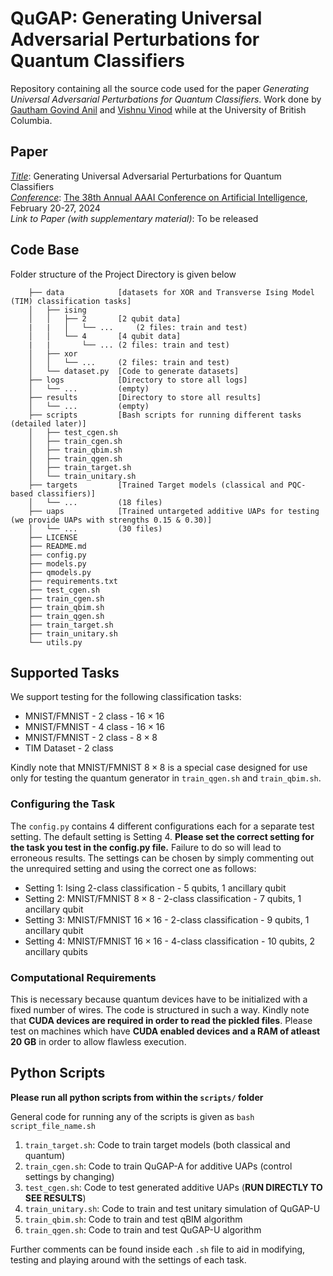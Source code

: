 # QuGAP: Generating Universal Adversarial Perturbations for Quantum Classifiers

Repository containing all the source code used for the paper *Generating Universal Adversarial Perturbations for Quantum Classifiers*. Work done by [Gautham Govind Anil](https://github.com/blaze010) and [Vishnu Vinod](https://github.com/vishnuvind) while at the University of British Columbia.

## Paper
*<u>Title</u>*: Generating Universal Adversarial Perturbations for Quantum Classifiers\
*<u>Conference</u>*: [The 38th Annual AAAI Conference on Artificial Intelligence](https://aaai.org/aaai-conference/), February 20-27, 2024\
*Link to Paper (with supplementary material)*: To be released

## Code Base
Folder structure of the Project Directory is given below
```
    ├── data            [datasets for XOR and Transverse Ising Model (TIM) classification tasks]
    │   ├── ising
    │   │   ├── 2       [2 qubit data]
    |   |   │   └── ...     (2 files: train and test)
    │   │   └── 4       [4 qubit data]
    |   |       └── ... (2 files: train and test)
    │   ├── xor
    │   │   └── ...     (2 files: train and test)
    │   └── dataset.py  [Code to generate datasets]
    ├── logs            [Directory to store all logs]
    │   └── ...         (empty)
    ├── results         [Directory to store all results]
    │   └── ...         (empty)
    ├── scripts         [Bash scripts for running different tasks (detailed later)]
    │   ├── test_cgen.sh
    │   ├── train_cgen.sh
    │   ├── train_qbim.sh
    │   ├── train_qgen.sh
    │   ├── train_target.sh
    │   └── train_unitary.sh
    ├── targets         [Trained Target models (classical and PQC-based classifiers)]
    │   └── ...         (18 files)
    ├── uaps            [Trained untargeted additive UAPs for testing (we provide UAPs with strengths 0.15 & 0.30)]
    │   └── ...         (30 files)
    ├── LICENSE
    ├── README.md
    ├── config.py
    ├── models.py
    ├── qmodels.py
    ├── requirements.txt
    ├── test_cgen.sh
    ├── train_cgen.sh
    ├── train_qbim.sh
    ├── train_qgen.sh
    ├── train_target.sh
    ├── train_unitary.sh
    └── utils.py
```
            
## Supported Tasks
We support testing for the following classification tasks:
- MNIST/FMNIST - 2 class - $16\times16$
- MNIST/FMNIST - 4 class - $16\times16$
- MNIST/FMNIST - 2 class - $8\times8$
- TIM Dataset  - 2 class

Kindly note that MNIST/FMNIST $8\times8$ is a special case designed for use only for testing the quantum generator in `train_qgen.sh` and `train_qbim.sh`.

### Configuring the Task
The `config.py` contains $4$ different configurations each for a separate test setting. The default setting is Setting 4. **Please set the correct setting for the task you test in the config.py file.** Failure to do so will lead to erroneous results. The settings can be chosen by simply commenting out the unrequired setting and using the correct one as follows:

- Setting 1: Ising 2-class classification - 5 qubits, 1 ancillary qubit 
- Setting 2: MNIST/FMNIST $8\times8$ - 2-class classification - 7 qubits, 1 ancillary qubit
- Setting 3: MNIST/FMNIST $16\times16$ - 2-class classification - 9 qubits, 1 ancillary qubit
- Setting 4: MNIST/FMNIST $16\times16$ - 4-class classification - 10 qubits, 2 ancillary qubits

### Computational Requirements
This is necessary because quantum devices have to be initialized with a fixed number of wires. The code is structured in such a way. Kindly note that **CUDA devices are required in order to read the pickled files**. Please test on machines which have **CUDA enabled devices and a RAM of atleast $20$ GB** in order to allow flawless execution.

## Python Scripts

**Please run all python scripts from within the `scripts/` folder**

General code for running any of the scripts is given as ```bash script_file_name.sh```

1. `train_target.sh`: Code to train target models (both classical and quantum)
2. `train_cgen.sh`: Code to train QuGAP-A for additive UAPs (control settings by changing)
3. `test_cgen.sh`: Code to test generated additive UAPs (**RUN DIRECTLY TO SEE RESULTS**)
4. `train_unitary.sh`: Code to train and test unitary simulation of QuGAP-U
5. `train_qbim.sh`: Code to train and test qBIM algorithm 
6. `train_qgen.sh`: Code to train and test QuGAP-U algorithm

Further comments can be found inside each `.sh` file to aid in modifying, testing and playing around with the settings of each task.
